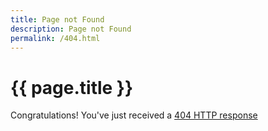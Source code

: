 ```yaml
---
title: Page not Found
description: Page not Found
permalink: /404.html
---
```


<h1 class="error"> {{ page.title }} </h1>

Congratulations! You've just received a [404 HTTP response](https://en.wikipedia.org/wiki/HTTP_404)